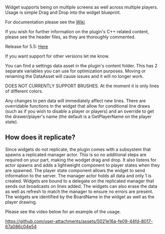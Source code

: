 Widget supports being on multiple screens as well across multiple players. Usage is simple Drag and Drop into the widget blueprint.

For documentation please see the [Wiki](https://github.com/Cutter-H/ReplicatedDrawingWidgetPlugin/wiki)

If you wish for further information on the plugin's C++ related content, please see the header files, as they are thoroughly commented.

Release for 5.5: [Here](https://github.com/Cutter-H/ReplicatedDrawingWidgetPlugin/releases/tag/5.5)

If you want support for other versions let me know.

You can find a settings data asset in the plugin's content folder. This has 2 separate variables you can use for optimization purposes. Moving or renaming the DataAsset will cause issues and it will no longer work.

DOES NOT CURRENTLY SUPPORT BRUSHES. At the moment it is only lines of different colors. 

Any changes to pen data will immediately affect new lines. There are overridable functions in the widget that allow for conditional line draws (such as if you wish to disable a player or players) and an override to get the drawer/player's name (the default is a GetPlayerName on the player state). 


## How does it replicate?

Since widgets do not replicate, the plugin comes with a subsystem that spawns a replicated manager actor. This is so no additional steps are required on your part, making the wodget drag and drop. It also listens for actor spawns and adds a lightweight component to player states when they are spawned. The player state component allows the widget to send information to the server. The manager actor holds all data and only 1 is created. Widgets are bound to a delegate on the replicated manager that sends out broadcasts on lines added. The widgets can also erase the data as well as refresh to match the manager to ensure no errors are present. The widgets are identified by the BoardName in the widget as well as the player drawing. 

Please see the video below for an example of the usage. 





https://github.com/user-attachments/assets/5021e16a-fe09-44fd-8017-67a086c04e54

